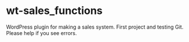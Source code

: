 wt-sales_functions
==================

WordPress plugin for making a sales system.  First project and testing Git.  Please help if you see errors.
